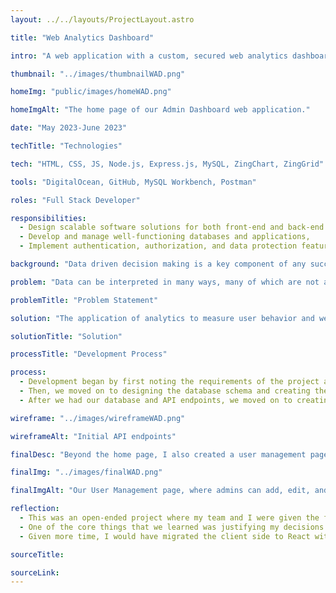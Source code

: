 ```yaml
---
layout: ../../layouts/ProjectLayout.astro

title: "Web Analytics Dashboard"

intro: "A web application with a custom, secured web analytics dashboard and reporting system."

thumbnail: "../images/thumbnailWAD.png"

homeImg: "public/images/homeWAD.png"

homeImgAlt: "The home page of our Admin Dashboard web application."

date: "May 2023-June 2023"

techTitle: "Technologies"

tech: "HTML, CSS, JS, Node.js, Express.js, MySQL, ZingChart, ZingGrid"

tools: "DigitalOcean, GitHub, MySQL Workbench, Postman"

roles: "Full Stack Developer"

responsibilities:
  - Design scalable software solutions for both front-end and back-end development processes.
  - Develop and manage well-functioning databases and applications,
  - Implement authentication, authorization, and data protection features.

background: "Data driven decision making is a key component of any successful business. The ability to collect, interpret, and analyze data is a skill that is in high demand. With data, businesses can make decisions that are based on evidence rather than assumptions, which is especially true in web development."

problem: "Data can be interpreted in many ways, many of which are not accurate. Poorly gathered data can lead to poor decisions and results. It is easy to justify a decision based on data that is not accurate. For example, if a website has a high bounce rate, it is easy to assume that the website is not performing well. However, if the website is a single page application, a high bounce rate is expected. The bounce rate is not an accurate measure of the website's performance. The problem is that many web developers do not know how to properly interpret data, and therefore make decisions based on inaccurate data."

problemTitle: "Problem Statement"

solution: "The application of analytics to measure user behavior and website performance enables us to shift our web development standards from assumptions to evidence based on data. Correctly interpreting data allows us to make better decisions and achieve better results. The goal of this project is to create a web analytics dashboard that will allow us to collect, interpret, and analyze data in order to make better decisions and achieve better results."

solutionTitle: "Solution"

processTitle: "Development Process"

process:
  - Development began by first noting the requirements of the project as well as what data we wanted to collect and analyze.
  - Then, we moved on to designing the database schema and creating the database. Addtionally, we planned out our REST API and created the API endpoints.
  - After we had our database and API endpoints, we moved on to creating the front-end of the application. We used ZingChart and ZingGrid to create the charts, tables, graphs, and grids of the dashboard.

wireframe: "../images/wireframeWAD.png"

wireframeAlt: "Initial API endpoints"

finalDesc: "Beyond the home page, I also created a user management page, building our own REST API where admins can add, edit, and delete users."

finalImg: "../images/finalWAD.png"

finalImgAlt: "Our User Management page, where admins can add, edit, and delete users."

reflection:
  - This was an open-ended project where my team and I were given the freedom to choose how we wanted to implement the features. We were given a list of features that we needed to implement, but we were not given any guidance on how to implement them.
  - One of the core things that we learned was justifying my decisions and weighing tradeoffs. While the modern approach might see the most popular, it is not always the best approach. Many older technologies are still used today because they are more reliable and more secure. I learned how to weigh the tradeoffs between using a modern approach and using an older approach.
  - Given more time, I would have migrated the client side to React with Tailwind.css to develop a more responsive website faster. I would have also added more features to the dashboard, such as a user profile page, a page to view and edit user settings, and a page to view and edit user permissions.

sourceTitle:

sourceLink:
---
```

